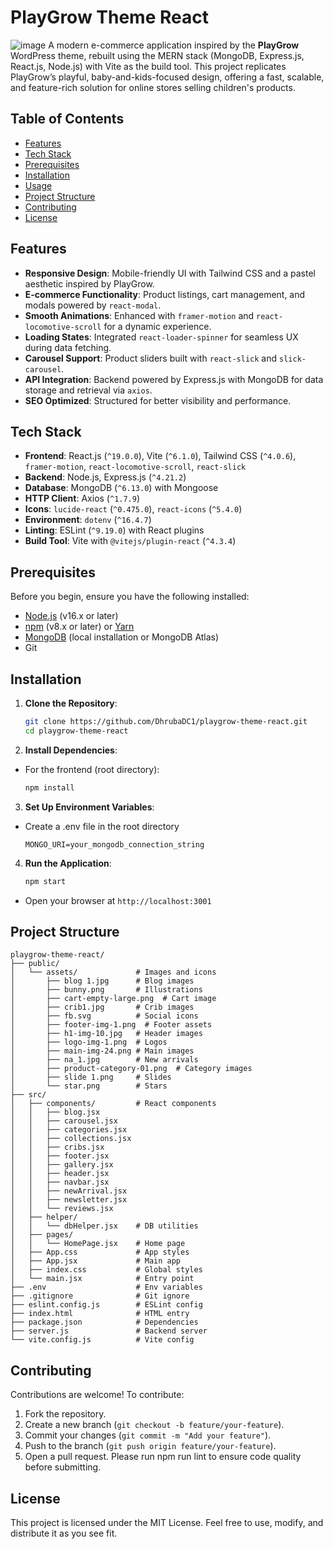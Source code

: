 # PlayGrow Theme React
![image](https://github.com/user-attachments/assets/f617c268-3170-404b-84dc-209b36e01d3c)
A modern e-commerce application inspired by the **PlayGrow** WordPress theme, rebuilt using the MERN stack (MongoDB, Express.js, React.js, Node.js) with Vite as the build tool. This project replicates PlayGrow’s playful, baby-and-kids-focused design, offering a fast, scalable, and feature-rich solution for online stores selling children's products.

## Table of Contents
- [Features](#features)
- [Tech Stack](#tech-stack)
- [Prerequisites](#prerequisites)
- [Installation](#installation)
- [Usage](#usage)
- [Project Structure](#project-structure)
- [Contributing](#contributing)
- [License](#license)

## Features
- **Responsive Design**: Mobile-friendly UI with Tailwind CSS and a pastel aesthetic inspired by PlayGrow.
- **E-commerce Functionality**: Product listings, cart management, and modals powered by `react-modal`.
- **Smooth Animations**: Enhanced with `framer-motion` and `react-locomotive-scroll` for a dynamic experience.
- **Loading States**: Integrated `react-loader-spinner` for seamless UX during data fetching.
- **Carousel Support**: Product sliders built with `react-slick` and `slick-carousel`.
- **API Integration**: Backend powered by Express.js with MongoDB for data storage and retrieval via `axios`.
- **SEO Optimized**: Structured for better visibility and performance.

## Tech Stack
- **Frontend**: React.js (`^19.0.0`), Vite (`^6.1.0`), Tailwind CSS (`^4.0.6`), `framer-motion`, `react-locomotive-scroll`, `react-slick`
- **Backend**: Node.js, Express.js (`^4.21.2`)
- **Database**: MongoDB (`^6.13.0`) with Mongoose
- **HTTP Client**: Axios (`^1.7.9`)
- **Icons**: `lucide-react` (`^0.475.0`), `react-icons` (`^5.4.0`)
- **Environment**: `dotenv` (`^16.4.7`)
- **Linting**: ESLint (`^9.19.0`) with React plugins
- **Build Tool**: Vite with `@vitejs/plugin-react` (`^4.3.4`)

## Prerequisites
Before you begin, ensure you have the following installed:
- [Node.js](https://nodejs.org/) (v16.x or later)
- [npm](https://www.npmjs.com/) (v8.x or later) or [Yarn](https://yarnpkg.com/)
- [MongoDB](https://www.mongodb.com/) (local installation or MongoDB Atlas)
- Git

## Installation
1. **Clone the Repository**:
   ```bash
   git clone https://github.com/DhrubaDC1/playgrow-theme-react.git
   cd playgrow-theme-react
   ```
2. **Install Dependencies**:
- For the frontend (root directory):
  ```bash
  npm install
  ```
3. **Set Up Environment Variables**:
- Create a .env file in the root directory
  ```text
  MONGO_URI=your_mongodb_connection_string
  ```
4. **Run the Application**:
   ```bash
   npm start
   ```
- Open your browser at `http://localhost:3001`
## Project Structure
```plaintext
playgrow-theme-react/
├── public/
│   └── assets/             # Images and icons
│       ├── blog 1.jpg      # Blog images
│       ├── bunny.png       # Illustrations
│       ├── cart-empty-large.png  # Cart image
│       ├── crib1.jpg       # Crib images
│       ├── fb.svg          # Social icons
│       ├── footer-img-1.png  # Footer assets
│       ├── h1-img-10.jpg   # Header images
│       ├── logo-img-1.png  # Logos
│       ├── main-img-24.png # Main images
│       ├── na_1.jpg        # New arrivals
│       ├── product-category-01.png  # Category images
│       ├── slide 1.png     # Slides
│       └── star.png        # Stars
├── src/
│   ├── components/         # React components
│   │   ├── blog.jsx
│   │   ├── carousel.jsx
│   │   ├── categories.jsx
│   │   ├── collections.jsx
│   │   ├── cribs.jsx
│   │   ├── footer.jsx
│   │   ├── gallery.jsx
│   │   ├── header.jsx
│   │   ├── navbar.jsx
│   │   ├── newArrival.jsx
│   │   ├── newsletter.jsx
│   │   └── reviews.jsx
│   ├── helper/
│   │   └── dbHelper.jsx    # DB utilities
│   ├── pages/
│   │   └── HomePage.jsx    # Home page
│   ├── App.css             # App styles
│   ├── App.jsx             # Main app
│   ├── index.css           # Global styles
│   └── main.jsx            # Entry point
├── .env                    # Env variables
├── .gitignore              # Git ignore
├── eslint.config.js        # ESLint config
├── index.html              # HTML entry
├── package.json            # Dependencies
├── server.js               # Backend server
└── vite.config.js          # Vite config
```

## Contributing
Contributions are welcome! To contribute:
1. Fork the repository.
2. Create a new branch (`git checkout -b feature/your-feature`).
3. Commit your changes (`git commit -m "Add your feature"`).
4. Push to the branch (`git push origin feature/your-feature`).
5. Open a pull request.
Please run npm run lint to ensure code quality before submitting.

## License
This project is licensed under the MIT License. Feel free to use, modify, and distribute it as you see fit.
